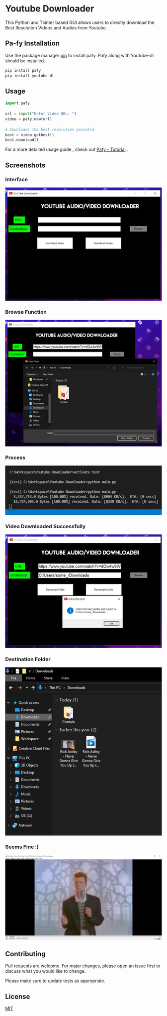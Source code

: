 # Youtube Downloader

This Python and Tkinter based GUI allows users to directly download the Best Resolution Videos and Audios from Youtube.

## Pa-fy Installation

Use the package manager [pip](https://pip.pypa.io/en/stable/) to install pafy.
Pafy along with Youtube-dl should be installed.

```bash
pip install pafy
pip install youtube-dl
```

## Usage

```python
import pafy

url = input("Enter Video URL: ")
video = pafy.new(url) 

# Downloads the best resolution possible       
best = video.getbest()   
best.download()
```
For a more detailed usage guide  , check out [Pafy - Tutorial](https://www.geeksforgeeks.org/youtube-mediaaudio-download-using-python-pafy/) .

## Screenshots
### Interface
![Youtube Downloader Python](https://github.com/some-earth11/youtube-downloader/blob/main/Images/ss1.jpg)
### Browse Function
![Youtube Downloader Python](https://github.com/some-earth11/youtube-downloader/blob/main/Images/ss2.jpg)
### Process
![Youtube Downloader Python](https://github.com/some-earth11/youtube-downloader/blob/main/Images/ss3.jpg)
### Video Downloaded Successfully
![Youtube Downloader Python](https://github.com/some-earth11/youtube-downloader/blob/main/Images/ss5.jpg)
### Destination Folder
![Youtube Downloader Python](https://github.com/some-earth11/youtube-downloader/blob/main/Images/ss6.jpg)
### Seems Fine :)
![Youtube Downloader Python](https://github.com/some-earth11/youtube-downloader/blob/main/Images/ss7.jpg)

## Contributing
Pull requests are welcome. For major changes, please open an issue first to discuss what you would like to change.

Please make sure to update tests as appropriate.

## License
[MIT](https://choosealicense.com/licenses/mit/)
